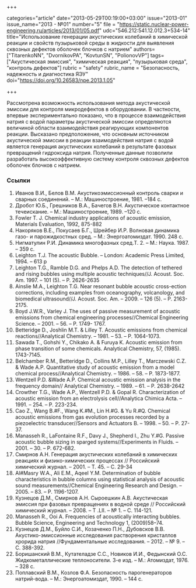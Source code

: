 +++

categories="article"
date="2013-05-29T00:19:00+03:00"
issue="2013-01"
issue_name="2013 - №01"
number="5"
file = "https://static.nuclear-power-engineering.ru/articles/2013/01/05.pdf"
udc="546.212:541.12.012.3+534-14"
title="Использование генерации акустических колебаний в химической реакции и свойств пузырьковой среды в жидкости для выявления сквозных дефектов оболочек блочков с натрием"
authors=["TitarenkoNN", "DvornikovPA", "KovtunSN", "PolionovVP"]
tags=["Акустическая эмиссия", "химическая реакция", "пузырьковая среда", "контроль дефектов"]
rubric = "safety"
rubric_name = "Безопасность, надежность и диагностика ЯЭУ"
doi="https://doi.org/10.26583/npe.2013.1.05"

+++

Рассмотрена возможность использования метода акустической эмиссии для контроля микродефектов в оборудовании. В частности, впервые экспериментально показано, что в процессе взаимодействия натрия с водой параметры акустической эмиссии определяются величиной области взаимодействия реагирующих компонентов реакции. Высказано предположение, что основным источником акустической эмиссии в реакции взаимодействия натрия с водой является генерация акустических колебаний в результате фазовых превращений гидроксида натрия. Полученные данные позволили разработать высокоэффективную систему контроля сквозных дефектов оболочек блочков с натрием.

### Ссылки

1. Иванов В.И., Белов В.М. Акустикоэмиссионный контроль сварки и сварных соединений. – М.: Машиностроение, 1981. –184 с.
2. Дробот Ю.Б., Грешников В.А., Бачегов В.Н. Акустическое контактное течеискание. – М.: Машиностроение, 1989. –120 с.
3. Fowler T. J. Chemical industry applications of acoustic emission, Materials Evaluation, 1992, 875-882
4. Накоряков В.Е., Покусаев Б.Г., Шрейбер И.Р. Волновая динамика газо- и парожидкостных сред. – М.: Энергоатомиздат. 1990. 248 с.
5. Нигматулин Р.И. Динамика многофазных сред.Т. 2. – М.: Наука. 1987. – 359 с.
6. Leighton T.J. The acoustic Bubble. – London: Academic Press Limited, 1994. – 613 p
7. Leighton T.G., Ramble D.G. and Phelps A.D. The detection of tethered and rising bubbles using multiple acoustic techniques//J. Acoust. Soc. Am. 1997. – 101 (5). – Р. 2626-2635
8. Ainslie M.A., Leighton T.G. Near resonant bubble acoustic cross-ection corrections, including examples from oceanography, volcanology, and biomedical ultrasound//J. Acoust. Soc. Am. – 2009. – 126 (5). – Р. 2163-2175.
9. Boyd J.W.R., Varley J. The uses of passive measurement of acoustic emissions from chemical engineering processes//Chemical Engineering Science. – 2001. – 56. – Р. 1749- 1767.
10. Betteridge D., Joshlin M.T. & Lilley T. Acoustic emissions from chemical reactions//Analytical Chemistry. – 1981. – 53. – Р. 1064-1073.
11. Sawada T., Gohshi Y., Chikako A. & Furuya K. Acoustic emission from phase transition of some chemicals. Analytical Chemistry, 57, (1985). 1743-7145.
12. Belchamber R.M., Betteridge D., Collins M.P., Lilley T., Marczewski C.Z. & Wade A.P. Quantitative study of acoustic emission from a model chemical process//Analytical Chemistry. – 1986. – 58. – Р. 1873-1877.
13. Wentzell P.D. &Wade A.P. Chemical acoustic emission analysis in the frequency domain// Analytical Chemistry. – 1989. – 61. – Р. 2638-2642
14. Crowther T.G., Wade A.P., Wentzell P.D. & Gopal R. Characterization of acoustic emission from an electrolysis cell//Analytica Chimica Acta. – 1991. – 254. – Р. 223-234.
15. Cao Z., Wang B.#F., Wang K.#M., Lin H.#G. & Yu R.#Q. Chemical acoustic emissions from gas evolution processes recorded by a piezoelectric transducer//Sensors and Actuators B. – 1998. – 50. – Р. 27-37.
16. Manasseh R., LaFontaine R.F., Davy J., Shepherd I., Zhu Y.#G. Passive acoustic bubble sizing in sparged systems//Experiments in Fluids. – 2001. – 30. – Р. 672-682.
17. Смирнов А.Н. Генерация акустических колебаний в химических реакциях и физико-химических процессах // Российский химический журнал. – 2001. – Т. 45. – С. 29-34
18. Al#Masry W.A., Ali E.M., Aqeel Y.M. Determination of bubble characteristics in bubble columns using statistical analysis of acoustic sound measurements//Chemical Engineering Research and Design. – 2005. – 83. – Р. 1196-1207.
19. Кузнецов Д.М., Смирнов А.Н. Сыроешкин А.В. Акустическая эмиссия при фазовых превращениях в водной среде // Российский химический журнал. – 2008. – Т .LII. – № 1. – С. 114-121.
20. Manasseh R., Ooi A. Frequencies of acoustically interacting bubbles. Bubble Science, Engineering and Technology 1, (2009)58–74.
21. Кузнецов Д.М., Буйло С.И., Козаченко П.Н., Дубовсков В.В. Акустико-эмиссионные исследования растворения кристаллов хрорида натрия //Фундаментальные исследования. – 2012. – № 9. – С. 388-392.
22. Боришанский В.М., Кутателадзе С.С., Новиков И.И., Федынский О.С. Жидкометаллические теплоносители. 3-е изд. – М.: Атомиздат, 1976. – 328 с.
23. Поплавский В.М., Козлов Ф.А. Безопасность парогенераторов натрий-вода. – М.: Энергоатомиздат, 1990. – 144 с.